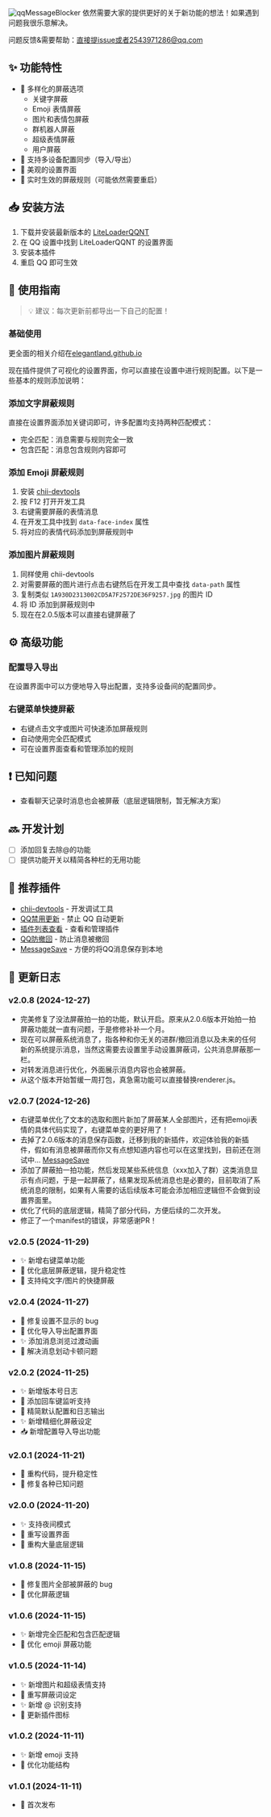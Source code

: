 ![qqMessageBlocker](https://socialify.git.ci/elegantland/qqMessageBlocker/image?description=1&forks=1&issues=1&language=1&name=1&stargazers=1&theme=Light)
依然需要大家的提供更好的关于新功能的想法！如果遇到问题我很乐意解决。

问题反馈&需要帮助：直接提issue或者2543971286@qq.com 

## ✨ 功能特性

- 🚫 多样化的屏蔽选项
  - 关键字屏蔽
  - Emoji 表情屏蔽
  - 图片和表情包屏蔽
  - 群机器人屏蔽
  - 超级表情屏蔽
  - 用户屏蔽
- 📱 支持多设备配置同步（导入/导出）
- 🎨 美观的设置界面
- 🔄 实时生效的屏蔽规则（可能依然需要重启）

## 📥 安装方法

1. 下载并安装最新版本的 [LiteLoaderQQNT](https://liteloaderqqnt.github.io)
2. 在 QQ 设置中找到 LiteLoaderQQNT 的设置界面
3. 安装本插件
4. 重启 QQ 即可生效

## 🎯 使用指南

> 💡 建议：每次更新前都导出一下自己的配置！

### 基础使用

更全面的相关介绍在[elegantland.github.io](https://elegantland.github.io/)

现在插件提供了可视化的设置界面，你可以直接在设置中进行规则配置。以下是一些基本的规则添加说明：

### 添加文字屏蔽规则

直接在设置界面添加关键词即可，许多配置均支持两种匹配模式：
- 完全匹配：消息需要与规则完全一致
- 包含匹配：消息包含规则内容即可

### 添加 Emoji 屏蔽规则

1. 安装 [chii-devtools](https://github.com/mo-jinran/chii-devtools/tree/v4)
2. 按 F12 打开开发工具
3. 右键需要屏蔽的表情消息
4. 在开发工具中找到 `data-face-index` 属性
5. 将对应的表情代码添加到屏蔽规则中

### 添加图片屏蔽规则

1. 同样使用 chii-devtools
2. 对需要屏蔽的图片进行点击右键然后在开发工具中查找 `data-path` 属性
3. 复制类似 `1A930D2313002CD5A7F2572DE36F9257.jpg` 的图片 ID
4. 将 ID 添加到屏蔽规则中
5. 现在在2.0.5版本可以直接右键屏蔽了

## ⚙️ 高级功能

### 配置导入导出
在设置界面中可以方便地导入导出配置，支持多设备间的配置同步。

### 右键菜单快捷屏蔽
- 右键点击文字或图片可快速添加屏蔽规则
- 自动使用完全匹配模式
- 可在设置界面查看和管理添加的规则

## ❗ 已知问题

- 查看聊天记录时消息也会被屏蔽（底层逻辑限制，暂无解决方案）

## 🔜 开发计划

- [ ] 添加回复去除@的功能
- [ ] 提供功能开关以精简各种栏的无用功能

## 🔌 推荐插件

- [chii-devtools](https://github.com/mo-jinran/chii-devtools/tree/v4) - 开发调试工具
- [QQ禁用更新](https://github.com/xh321/LiteLoaderQQNT-Kill-Update/tree/master) - 禁止 QQ 自动更新
- [插件列表查看](https://github.com/ltxhhz/LL-plugin-list-viewer/tree/main) - 查看和管理插件
- [QQ防撤回](https://github.com/xh321/LiteLoaderQQNT-Anti-Recall/tree/master) - 防止消息被撤回
-  [MessageSave](https://github.com/elegantland/qqMessageSave) - 方便的将QQ消息保存到本地

## 📝 更新日志

### v2.0.8 (2024-12-27)
- 完美修复了没法屏蔽拍一拍的功能，默认开启。原来从2.0.6版本开始拍一拍屏蔽功能就一直有问题，于是修修补补一个月。
- 现在可以屏蔽系统消息了，指各种和你无关的进群/撤回消息以及未来的任何新的系统提示消息，当然这需要去设置里手动设置屏蔽词，公共消息屏蔽那一栏。
- 对转发消息进行优化，外面展示消息内容也会被屏蔽。
- 从这个版本开始暂缓一周打包，真急需功能可以直接替换renderer.js。

### v2.0.7 (2024-12-26)
- 右键菜单优化了文本的选取和图片新加了屏蔽某人全部图片，还有把emoji表情的具体代码实现了，右键菜单变的更好用了！
- 去掉了2.0.6版本的消息保存函数，迁移到我的新插件，欢迎体验我的新插件，假如有消息被屏蔽而你又有点想知道内容也可以在这里找到，目前还在测试中... [MessageSave](https://github.com/elegantland/qqMessageSave) 
- 添加了屏蔽拍一拍功能，然后发现某些系统信息（xxx加入了群）这类消息显示有点问题，于是一起屏蔽了，结果发现系统消息也是必要的，目前取消了系统消息的限制，如果有人需要的话后续版本可能会添加相应逻辑但不会做到设置界面里。
- 优化了代码的底层逻辑，精简了部分代码，方便后续的二次开发。
- 修正了一个manifest的错误，非常感谢PR！
  
### v2.0.5 (2024-11-29)
- ✨ 新增右键菜单功能
- 🔧 优化底层屏蔽逻辑，提升稳定性
- 🎨 支持纯文字/图片的快捷屏蔽

### v2.0.4 (2024-11-27)
- 🐛 修复设置不显示的 bug
- 🎨 优化导入导出配置界面
- ✨ 添加消息浏览过渡动画
- 🔧 解决消息划动卡顿问题

### v2.0.2 (2024-11-25)
- ✨ 新增版本号日志
- 🔧 添加回车键监听支持
- 🎨 精简默认配置和日志输出
- ✨ 新增精细化屏蔽设定
- 📥 新增配置导入导出功能

### v2.0.1 (2024-11-21)
- 🔧 重构代码，提升稳定性
- 🐛 修复各种已知问题

### v2.0.0 (2024-11-20)
- ✨ 支持夜间模式
- 🔄 重写设置界面
- 🔧 重构大量底层逻辑

### v1.0.8 (2024-11-15)
- 🐛 修复图片全部被屏蔽的 bug
- 🔧 优化屏蔽逻辑

### v1.0.6 (2024-11-15)
- ✨ 新增完全匹配和包含匹配逻辑
- 🔧 优化 emoji 屏蔽功能

### v1.0.5 (2024-11-14)
- ✨ 新增图片和超级表情支持
- 🔧 重写屏蔽词设定
- ✨ 新增 @ 识别支持
- 🎨 更新插件图标

### v1.0.2 (2024-11-11)
- ✨ 新增 emoji 支持
- 🔧 优化功能结构

### v1.0.1 (2024-11-11)
- 🎉 首次发布
